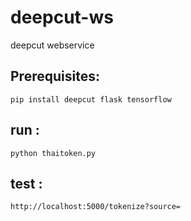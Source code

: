 # deepcut-ws
deepcut webservice

## Prerequisites: 
```
pip install deepcut flask tensorflow
```

## run :
```
python thaitoken.py
```

## test : 
```
http://localhost:5000/tokenize?source=
```
